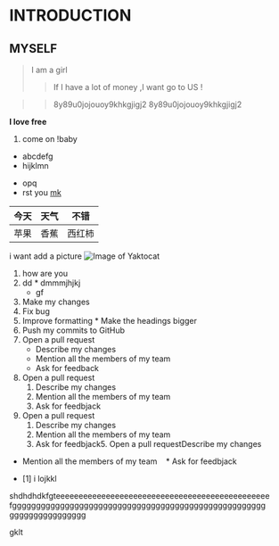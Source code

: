 # INTRODUCTION
## MYSELF
> I am a girl 
>> If I have a lot of money ,I want go to US !     

>>8y89u0jojouoy9khkgjigj2
>>8y89u0jojouoy9khkgjigj2


**I love free**

1. come on !baby
* abcdefg
* hijklmn
- opq
- rst 
you
[mk](www.baidu.com)

今天|天气|不错
----|----|----
苹果|香蕉|西红柿

i want add a picture
![Image of Yaktocat](https://octodex.github.com/images/yaktocat.png)

1. how are you
  1. dd
    * dmmmjhjkj
      * gf
1. Make my changes
  1. Fix bug
  2. Improve formatting
    * Make the headings bigger
2. Push my commits to GitHub
3. Open a pull request
    * Describe my changes
    * Mention all the members of my team
    * Ask for feedback
4. Open a pull request
    1. Describe my changes
    2. Mention all the members of my team
    3. Ask for feedbjack
5. Open a pull request
    1. Describe my changes
      2. Mention all the members of my team
      3. Ask for feedbjack5. Open a pull requestDescribe my changes
 * Mention all the members of my team
   * Ask for feedbjack
 - [1] i lojkkl
 
 shdhdhdkfgteeeeeeeeeeeeeeeeeeeeeeeeeeeeeeeeeeeeeeeeeeeeeee
 fggggggggggggggggggggggggggggggggggggggggggggggggggggg    
 gggggggggggggggg
 
 gklt
 
 
 
